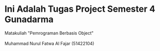 # Ini Adalah Tugas Project Semester 4 Gunadarma <br>
Matakuliah "Pemrograman Berbasis Object" <br>
<br>
Muhammad Nurul Fatwa Al Fajar (51422104)

